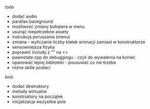 todo  
- dodać audio  
- parallax background   
- możliwość zmiany bohatera w menu
- usunąć niepotrzebne assety  
- instrukcja poruszania (menu)  
- zmiana – wyliczanie liczby klatek animacji zamiast w konstruktorze
- sensowniejsza fizyka
- poprawić includy z "" na <>
- pawnstate.cpp do debuggingu - czyli do wywalenia na koniec
- opanować lepiej biblioteki - pousuwać co nie trzeba
- różne skille postaci


kod:
- dodać destruktory
- metody wirtualne
- konstruktory na początek
- inicjalizacja wszystkie pola